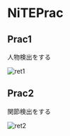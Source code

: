# NiTEPrac

## Prac1
人物検出をする

![ret1](https://github.com/yosse95ai/NiTEPrac/blob/src/gif/ret1.gif)

## Prac2
関節検出をする

![ret2](https://github.com/yosse95ai/NiTEPrac/blob/src/gif/ret2.gif)